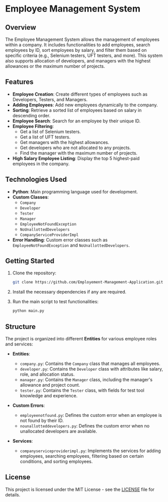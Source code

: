 # Employee Management System

## Overview

The Employee Management System allows the management of employees within a company. It includes functionalities to add employees, search employees by ID, sort employees by salary, and filter them based on specific criteria (e.g., Selenium testers, UFT testers, and more). This system also supports allocation of developers, and managers with the highest allowances or the maximum number of projects.

## Features

- **Employee Creation**: Create different types of employees such as Developers, Testers, and Managers.
- **Adding Employees**: Add new employees dynamically to the company.
- **Sorting**: Retrieve a sorted list of employees based on salary in descending order.
- **Employee Search**: Search for an employee by their unique ID.
- **Employee Filtering**: 
  - Get a list of Selenium testers.
  - Get a list of UFT testers.
  - Get managers with the highest allowances.
  - Get developers who are not allocated to any projects.
  - Find the manager with the maximum number of projects.
- **High Salary Employee Listing**: Display the top 5 highest-paid employees in the company.

## Technologies Used

- **Python**: Main programming language used for development.
- **Custom Classes**: 
  - `Company`
  - `Developer`
  - `Tester`
  - `Manager`
  - `EmployeeNotFoundException`
  - `NoUnallottedDevelopers`
  - `CompanyServiceProviderImpl`
- **Error Handling**: Custom error classes such as `EmployeeNotFoundException` and `NoUnallottedDevelopers`.

## Getting Started

1. Clone the repository:
   ```bash
   git clone https://github.com/Employement-Management-Application.git
   ```

2. Install the necessary dependencies if any are required.

3. Run the main script to test functionalities:
   ```bash
   python main.py
   ```

## Structure

The project is organized into different **Entities** for various employee roles and services:

- **Entities**:
  - `company.py`: Contains the `Company` class that manages all employees.
  - `developer.py`: Contains the `Developer` class with attributes like salary, role, and allocation status.
  - `manager.py`: Contains the `Manager` class, including the manager's allowance and project count.
  - `tester.py`: Contains the `Tester` class, with fields for test tool knowledge and experience.
  
- **Custom Errors**:
  - `employeenotfound.py`: Defines the custom error when an employee is not found by their ID.
  - `nounallotteddevelopers.py`: Defines the custom error when no unallocated developers are available.

- **Services**:
  - `companyserviceproviderimpl.py`: Implements the services for adding employees, searching employees, filtering based on certain conditions, and sorting employees.

## License

This project is licensed under the MIT License - see the [LICENSE](LICENSE) file for details.
